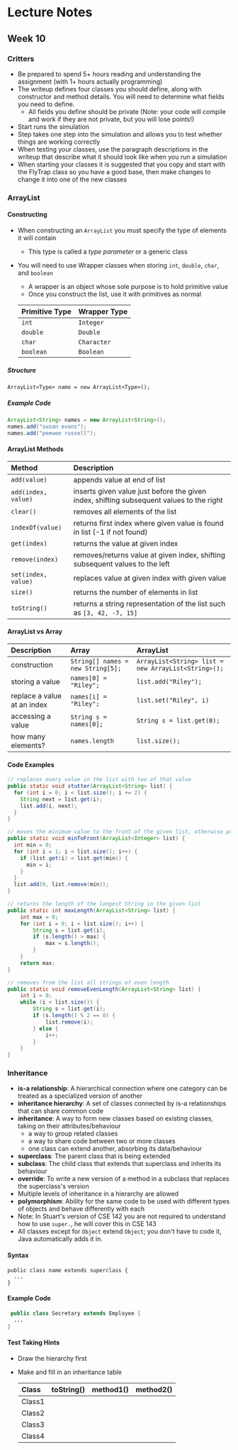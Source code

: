 # Lecture Notes
## Week 10

### Critters
* Be prepared to spend 5+ hours reading and understanding the assignment (with 1+ hours actually programming)
* The writeup defines four classes you should define, along with constructor and method details. You will need to determine what fields you need to define.
  * All fields you define should be private (Note: your code will compile and work if they are not private, but you will lose points!)
* Start runs the simulation
* Step takes one step into the simulation and allows you to test whether things are working correctly
* When testing your classes, use the paragraph descriptions in the writeup that describe what it should look like when you run a simulation
* When starting your classes it is suggested that you copy and start with the FlyTrap class so you have a good base, then make changes to change it into one of the new classes

### ArrayList

#### Constructing
* When constructing an `ArrayList` you must specify the type of elements it will contain
  * This type is called a _type parameter_ or a generic class
* You will need to use Wrapper classes when storing `int`, `double`, `char`, and `boolean`
  * A wrapper is an object whose sole purpose is to hold primitive value
  * Once you construct the list, use it with primitives as normal

  | Primitive Type | Wrapper Type |
  | :--- | :--- |
  | `int` | `Integer` |
  | `double` | `Double` |
  | `char` | `Character` |
  | `boolean` | `Boolean` |

##### Structure

```
ArrayList<Type> name = new ArrayList<Type>();
```

##### Example Code

```java
ArrayList<String> names = new ArrayList<String>();
names.add("susan evans");
names.add("peewee russell");
```

#### ArrayList Methods

| Method | Description |
| :--- | :--- |
| `add(value)` | appends value at end of list |
| `add(index, value)` | inserts given value just before the given index, shifting subsequent values to the right |
| `clear()` | removes all elements of the list |
| `indexOf(value)` | returns first index where given value is found in list (-1 if not found) |
| `get(index)` | returns the value at given index |
| `remove(index)` | removes/returns value at given index, shifting subsequent values to the left |
| `set(index, value)` | replaces value at given index with given value |
| `size()` | returns the number of elements in list |
| `toString()` | returns a string representation of the list such as `[3, 42, -7, 15]` |

#### ArrayList vs Array

| Description | Array | ArrayList |
| :--- | :--- | :--- |
| construction | `String[] names = new String[5];` | `ArrayList<String> list = new ArrayList<String>();` |
| storing a value | `names[0] = "Riley";` | `list.add("Riley");` |
| replace a value at an index | `names[i] = "Riley";` | `list.set("Riley", i)` |
| accessing a value | `String s = names[0];` | `String s = list.get(0);` |
| how many elements? | `names.length` | `list.size();` |

#### Code Examples

```java
// replaces every value in the list with two of that value
public static void stutter(ArrayList<String> list) {
  for (int i = 0; i < list.size(); i += 2) {
    String next = list.get(i);
    list.add(i, next);
  }
}
```

```java
// moves the minimum value to the front of the given list, otherwise preserving the order of the elements
public static void minToFront(ArrayList<Integer> list) {
  int min = 0;
  for (int i = 1; i < list.size(); i++) {
    if (list.get(i) < list.get(min)) {
      min = i;
    }
  }
  list.add(0, list.remove(min));
}
```

```java
// returns the length of the longest String in the given list
public static int maxLength(ArrayList<String> list) {
    int max = 0;
    for (int i = 0; i < list.size(); i++) {
        String s = list.get(i);
        if (s.length() > max) {
            max = s.length();
        }
    }
    return max;
}
```

```java
// removes from the list all strings of even length
public static void removeEvenLength(ArrayList<String> list) {
    int i = 0;
    while (i < list.size()) {
        String s = list.get(i);
        if (s.length() % 2 == 0) {
            list.remove(i);
        } else {
            i++;
        }
    }
}
```

### Inheritance
* __is-a relationship__: A hierarchical connection where one category can be treated as a specialized version of another
* __inheritance hierarchy__: A set of classes connected by is-a relationships that can share common code
* __inheritance__: A way to form new classes based on existing classes, taking on their attributes/behaviour
  * a way to group related classes
  * a way to share code between two or more classes
  * one class can extend another, absorbing its data/behaviour
* __superclass__: The parent class that is being extended
* __subclass__: The child class that extends that superclass and inherits its behaviour
* __override__: To write a new version of a method in a subclass that replaces the superclass's version
* Multiple levels of inheritance in a hierarchy are allowed
* __polymorphism__: Ability for the same code to be used with different types of objects and behave differently with each
* Note: In Stuart's version of CSE 142 you are not required to understand how to use `super.`, he will cover this in CSE 143
* All classes except for `Object` extend `Object`; you don't have to code it, Java automatically adds it in.

#### Syntax

```
public class name extends superclass {
  ...
}
```

#### Example Code

```java
 public class Secretary extends Employee {
  ...
}
```

#### Test Taking Hints
* Draw the hierarchy first
* Make and fill in an inheritance table
  
  | Class | toString() | method1() | method2() |
  | :--- | :--- | :--- | :--- |
  | Class1 | | | |
  | Class2 | | | |
  | Class3 | | | |
  | Class4 | | | |

